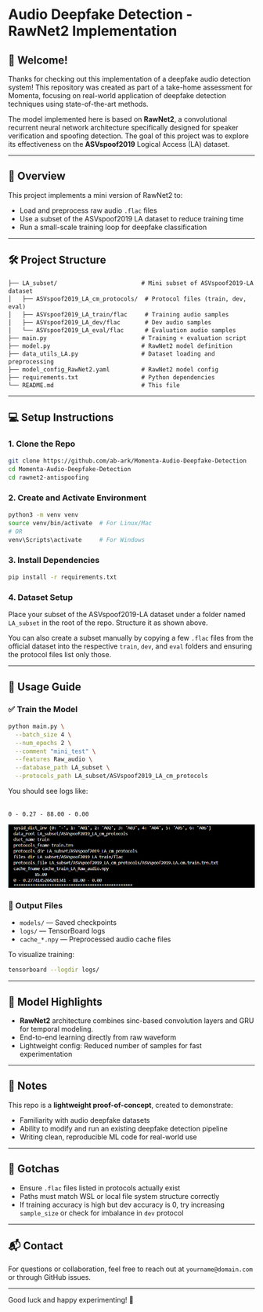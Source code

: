 # Audio Deepfake Detection - RawNet2 Implementation

## 👋 Welcome!

Thanks for checking out this implementation of a deepfake audio detection system! This repository was created as part of a take-home assessment for Momenta, focusing on real-world application of deepfake detection techniques using state-of-the-art methods.

The model implemented here is based on **RawNet2**, a convolutional recurrent neural network architecture specifically designed for speaker verification and spoofing detection. The goal of this project was to explore its effectiveness on the **ASVspoof2019** Logical Access (LA) dataset.

---

## 🚀 Overview

This project implements a mini version of RawNet2 to:
- Load and preprocess raw audio `.flac` files
- Use a subset of the ASVspoof2019 LA dataset to reduce training time
- Run a small-scale training loop for deepfake classification

---

## 🛠 Project Structure

```
├── LA_subset/                        # Mini subset of ASVspoof2019-LA dataset
│   ├── ASVspoof2019_LA_cm_protocols/  # Protocol files (train, dev, eval)
│   ├── ASVspoof2019_LA_train/flac     # Training audio samples
│   ├── ASVspoof2019_LA_dev/flac       # Dev audio samples
│   └── ASVspoof2019_LA_eval/flac      # Evaluation audio samples
├── main.py                           # Training + evaluation script
├── model.py                          # RawNet2 model definition
├── data_utils_LA.py                  # Dataset loading and preprocessing
├── model_config_RawNet2.yaml         # RawNet2 model config
├── requirements.txt                  # Python dependencies
└── README.md                         # This file
```

---

## 💻 Setup Instructions

### 1. Clone the Repo
```bash
git clone https://github.com/ab-ark/Momenta-Audio-Deepfake-Detection
cd Momenta-Audio-Deepfake-Detection
cd rawnet2-antispoofing
```

### 2. Create and Activate Environment
```bash
python3 -m venv venv
source venv/bin/activate  # For Linux/Mac
# OR
venv\Scripts\activate     # For Windows
```

### 3. Install Dependencies
```bash
pip install -r requirements.txt
```

### 4. Dataset Setup
Place your subset of the ASVspoof2019-LA dataset under a folder named `LA_subset` in the root of the repo. Structure it as shown above.

You can also create a subset manually by copying a few `.flac` files from the official dataset into the respective `train`, `dev`, and `eval` folders and ensuring the protocol files list only those.

---

## 🧪 Usage Guide

### ✅ Train the Model
```bash
python main.py \
  --batch_size 4 \
  --num_epochs 2 \
  --comment "mini_test" \
  --features Raw_audio \
  --database_path LA_subset \
  --protocols_path LA_subset/ASVspoof2019_LA_cm_protocols
```

You should see logs like:
```

0 - 0.27 - 88.00 - 0.00
```
![alt text](image.png)
### 📁 Output Files
- `models/` — Saved checkpoints
- `logs/` — TensorBoard logs
- `cache_*.npy` — Preprocessed audio cache files

To visualize training:
```bash
tensorboard --logdir logs/
```

---

## 🧠 Model Highlights

- **RawNet2** architecture combines sinc-based convolution layers and GRU for temporal modeling.
- End-to-end learning directly from raw waveform
- Lightweight config: Reduced number of samples for fast experimentation

---

## 📝 Notes

This repo is a **lightweight proof-of-concept**, created to demonstrate:
- Familiarity with audio deepfake datasets
- Ability to modify and run an existing deepfake detection pipeline
- Writing clean, reproducible ML code for real-world use

---

## 🤔 Gotchas

- Ensure `.flac` files listed in protocols actually exist
- Paths must match WSL or local file system structure correctly
- If training accuracy is high but dev accuracy is 0, try increasing `sample_size` or check for imbalance in `dev` protocol

---

## 📬 Contact
For questions or collaboration, feel free to reach out at `yourname@domain.com` or through GitHub issues.

---

Good luck and happy experimenting! 🚀

